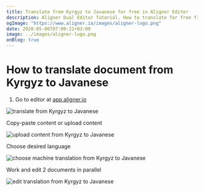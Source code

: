```yaml
---
title: Translate from Kyrgyz to Javanese for free in Aligner Editor
description: Aligner Dual Editor Tutorial. How to translate for free from Kyrgyz to Javanese. Aligner is multilingual document management platform. 
ogImage: "https://www.aligner.io/images/aligner-logo.png"
date: 2020-05-06T07:09:21+03:00
image: ../images/aligner-logo.png
onBlog: true
---
```


# How to translate document from Kyrgyz to Javanese

1. Go to editor at [app.aligner.io](https://app.aligner.io "Aligner App web page")

![translate from Kyrgyz to Javanese](../aligner-blank-editor.png "translate from Kyrgyz to Javanese")

Copy-paste content or upload content

![upload content from Kyrgyz to Javanese](../aligner-uploaded-document.png "upload content from Kyrgyz to Javanese")

Choose desired language

![choose machine translation from Kyrgyz to Javanese](../aligner-language-dropdown.png "choose machine translation from Kyrgyz to Javanese")

Work and edit 2 documents in parallel

![edit translation from Kyrgyz to Javanese](../aligner-double-sitded-editor.png "edit translation from Kyrgyz to Javanese")


